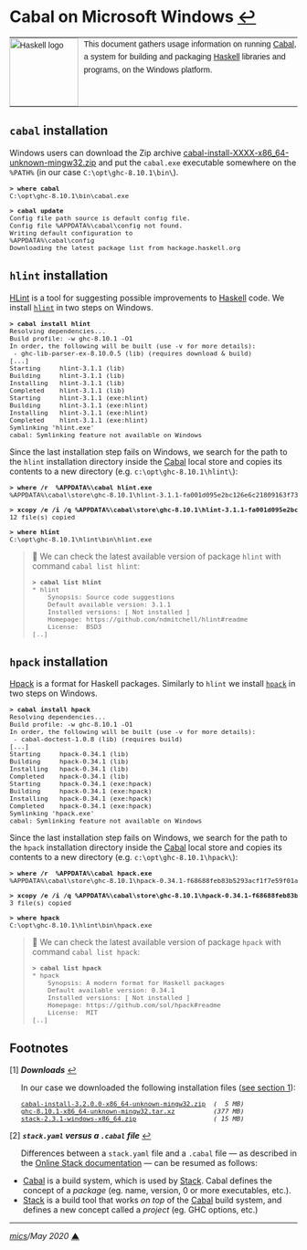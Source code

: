 # <span id="top">Cabal on Microsoft Windows</span> <span style="size:25%;"><a href="README.md">↩</a></span>

<table style="font-family:Helvetica,Arial;font-size:14px;line-height:1.6;">
  <tr>
  <td style="border:0;padding:0 10px 0 0;min-width:120px;"><a href="https://www.haskell.org/"><img style="border:0;" src="https://wiki.haskell.org/wikiupload/6/62/Double_lambda.png" width="120" alt="Haskell logo"/></a></td>
  <td style="border:0;padding:0;vertical-align:text-top;">This document gathers usage information on running <a href="https://www.haskell.org/cabal/">Cabal</a>, a system for building and packaging <a href="https://www.haskell.org/">Haskell</a> libraries and programs, on the Windows platform.
  </td>
  </tr>
</table>


## <span id="cabal"><code>cabal</code> installation</span>

Windows users can download the Zip archive [cabal-install-XXXX-x86_64-unknown-mingw32.zip][cabal_downloads] and put the `cabal.exe` executable somewhere on the `%PATH%`
(in our case `C:\opt\ghc-8.10.1\bin\`).

<pre style="font-size:80%;">
<b>&gt; where cabal</b>
C:\opt\ghc-8.10.1\bin\cabal.exe
&nbsp;
<b>&gt; cabal update</b>
Config file path source is default config file.
Config file %APPDATA%\cabal\config not found.
Writing default configuration to
%APPDATA%\cabal\config
Downloading the latest package list from hackage.haskell.org
</pre>

## <span id="hlint"><code>hlint</code> installation</span>

[HLint][hlint_readme] is a tool for suggesting possible improvements to [Haskell] code. We install [`hlint`][hlint_downloads] in two steps on Windows.

<pre style="font-size:80%;">
<b>&gt; cabal install hlint</b>
Resolving dependencies...
Build profile: -w ghc-8.10.1 -O1
In order, the following will be built (use -v for more details):
 - ghc-lib-parser-ex-8.10.0.5 (lib) (requires download & build)
[...]
Starting     hlint-3.1.1 (lib)
Building     hlint-3.1.1 (lib)
Installing   hlint-3.1.1 (lib)
Completed    hlint-3.1.1 (lib)
Starting     hlint-3.1.1 (exe:hlint)
Building     hlint-3.1.1 (exe:hlint)
Installing   hlint-3.1.1 (exe:hlint)
Completed    hlint-3.1.1 (exe:hlint)
Symlinking 'hlint.exe'
cabal: Symlinking feature not available on Windows
</pre>

Since the last installation step fails on Windows, we search for the path to the `hlint` installation directory inside the [Cabal][cabal_downloads] local store and copies its contents to a new directory (e.g. `c:\opt\ghc-8.10.1\hlint\`):

<pre style="font-size:80%;">
<b>&gt; where /r  %APPDATA%\cabal hlint.exe</b>
%APPDATA%\cabal\store\ghc-8.10.1\hlint-3.1.1-fa001d095e2bc126e6c21809163f733c6c90ab18\bin\hlint.exe
&nbsp;
<b>&gt; xcopy /e /i /q %APPDATA%\cabal\store\ghc-8.10.1\hlint-3.1.1-fa001d095e2bc126e6c21809163f733c6c90ab18 c:\opt\ghc-8.10.1\hlint</b>
12 file(s) copied
&nbsp;
<b>&gt; where hlint</b>
C:\opt\ghc-8.10.1\hlint\bin\hlint.exe
</pre>

> **:mag_right:** We can check the latest available version of package `hlint` with command `cabal list hlint`:
> <pre style="font-size:80%;">
> <b>&gt; cabal list hlint</b>
> * hlint
>     Synopsis: Source code suggestions
>     Default available version: 3.1.1
>     Installed versions: [ Not installed ]
>     Homepage: https://github.com/ndmitchell/hlint#readme
>     License:  BSD3
> [..]
> </pre>

## <span id="hpack"><code>hpack</code> installation</span>

[Hpack][hpack_readme] is a format for Haskell packages. Similarly to `hlint` we install [`hpack`][hpack_downloads] in two steps on Windows.

<pre style="font-size:80%;">
<b>&gt; cabal install hpack</b>
Resolving dependencies...
Build profile: -w ghc-8.10.1 -O1
In order, the following will be built (use -v for more details):
 - cabal-doctest-1.0.8 (lib) (requires build)
[...]
Starting     hpack-0.34.1 (lib)
Building     hpack-0.34.1 (lib)
Installing   hpack-0.34.1 (lib)
Completed    hpack-0.34.1 (lib)
Starting     hpack-0.34.1 (exe:hpack)
Building     hpack-0.34.1 (exe:hpack)
Installing   hpack-0.34.1 (exe:hpack)
Completed    hpack-0.34.1 (exe:hpack)
Symlinking 'hpack.exe'
cabal: Symlinking feature not available on Windows
</pre>

Since the last installation step fails on Windows, we search for the path to the `hpack` installation directory inside the [Cabal][cabal_downloads] local store and copies its contents to a new directory (e.g. `c:\opt\ghc-8.10.1\hpack\`):

<pre style="font-size:80%;">
<b>&gt; where /r  %APPDATA%\cabal hpack.exe</b>
%APPDATA%\cabal\store\ghc-8.10.1\hpack-0.34.1-f68688feb83b5293acf1f7e59f01ab5e8e700938\bin\hpack.exe
&nbsp;
<b>&gt; xcopy /e /i /q %APPDATA%\cabal\store\ghc-8.10.1\hpack-0.34.1-f68688feb83b5293acf1f7e59f01ab5e8e700938 c:\opt\ghc-8.10.1\hpack</b>
3 file(s) copied
&nbsp;
<b>&gt; where hpack</b>
C:\opt\ghc-8.10.1\hlint\bin\hpack.exe
</pre>

> **:mag_right:** We can check the latest available version of package `hpack` with command `cabal list hpack`:
> <pre style="font-size:80%;">
> <b>&gt; cabal list hpack</b>
> * hpack
>     Synopsis: A modern format for Haskell packages
>     Default available version: 0.34.1
>     Installed versions: [ Not installed ]
>     Homepage: https://github.com/sol/hpack#readme
>     License:  MIT
> [..]
> </pre>

## <span id="footnotes">Footnotes</span>

<a name="footnote_01">[1]</a> ***Downloads*** [↩](#anchor_01)

<p style="margin:0 0 1em 20px;">
In our case we downloaded the following installation files (<a href="#proj_deps">see section 1</a>):
</p>
<pre style="margin:0 0 1em 20px; font-size:80%;">
<a href="https://www.haskell.org/cabal/download.html">cabal-install-3.2.0.0-x86_64-unknown-mingw32.zip</a>  <i>(  5 MB)</i>
<a href="https://downloads.haskell.org/~ghc/8.10.1/">ghc-8.10.1-x86_64-unknown-mingw32.tar.xz</a>          <i>(377 MB)</i>
<a href="https://docs.haskellstack.org/en/stable/install_and_upgrade/#manual-download">stack-2.3.1-windows-x86_64.zip</a>                    <i>( 15 MB)</i>
</pre>

<a name="footnote_02">[2]</a> ***<code>stack.yaml</code> versus a <code>.cabal</code> file*** [↩](#anchor_02)
<p style="margin:0 0 1em 20px;">
Differences between a <code>stack.yaml</code> file and a <code>.cabal</code> file &#8213; as described in the <a href="https://docs.haskellstack.org/en/stable/stack_yaml_vs_cabal_package_file/">Online Stack documentation</a> &#8213; can be resumed as follows: 
<ul>
<li><a href="https://www.haskell.org/cabal/">Cabal</a> is a build system, which is used by <a href="https://docs.haskellstack.org/en/stable/README/">Stack</a>. Cabal defines the concept of a <i>package</i> (eg. name, version, 0 or more executables, etc.).</li>
<li><a href="https://docs.haskellstack.org/en/stable/README/">Stack</a> is a build tool that works <i>on top</i> of the <a href="https://www.haskell.org/cabal/">Cabal</a> build system, and defines a new concept called a <i>project</i> (eg. GHC options, etc.)</li>
</ul>
</p>

***

*[mics](https://lampwww.epfl.ch/~michelou/)/May 2020* [**&#9650;**](#top)
<span id="bottom">&nbsp;</span>

<!-- link refs -->

[article_abela]: http://www.cse.chalmers.se/~abela/master/layout-parsing.html
[cabal_changelog]: https://hackage.haskell.org/package/Cabal/changelog
[cabal_downloads]: https://www.haskell.org/cabal/download.html
[dotty_examples]: https://github.com/michelou/dotty-examples
[ghc_parser]: https://gitlab.haskell.org/ghc/ghc/wikis/commentary/compiler/parser
[git_cli]: https://git-scm.com/docs/git
[git_downloads]: https://git-scm.com/download/win
[git_relnotes]: https://raw.githubusercontent.com/git/git/master/Documentation/RelNotes/2.26.2.txt
[github_markdown]: https://github.github.com/gfm/
[graalvm_examples]: https://github.com/michelou/graalvm-examples
[haskell]: https://www.haskell.org
[haskell_downloads]: https://downloads.haskell.org/~ghc/8.10.1/
[haskell_relnotes]: https://downloads.haskell.org/~ghc/8.10.1/docs/html/users_guide/8.10.1-notes.html
[hlint_changelog]: https://hackage.haskell.org/package/hlint-3.1.1/changelog
[hlint_downloads]: https://hackage.haskell.org/package/hlint
[hlint_readme]: https://hackage.haskell.org/package/hlint-3.1.1#readme
[hpack_changelog]: https://hackage.haskell.org/package/hpack-0.34.1/changelog
[hpack_downloads]: https://hackage.haskell.org/package/hpack
[hpack_readme]: https://github.com/sol/hpack#readme
[kotlin_examples]: https://github.com/michelou/kotlin-examples
[llvm_examples]: https://github.com/michelou/llvm-examples
[nodejs_examples]: https://github.com/michelou/nodejs-examples
[stack_changelog]: https://docs.haskellstack.org/en/stable/ChangeLog/
[stack_downloads]: https://docs.haskellstack.org/en/stable/install_and_upgrade/#windows
[trufflesqueak_examples]: https://github.com/michelou/trufflesqueak-examples
[unix_opt]: http://tldp.org/LDP/Linux-Filesystem-Hierarchy/html/opt.html
[windows_batch_file]: https://en.wikibooks.org/wiki/Windows_Batch_Scripting
[windows_limitation]: https://support.microsoft.com/en-gb/help/830473/command-prompt-cmd-exe-command-line-string-limitation
[windows_subst]: https://docs.microsoft.com/en-us/windows-server/administration/windows-commands/subst
[zip_archive]: https://www.howtogeek.com/178146/htg-explains-everything-you-need-to-know-about-zipped-files/
